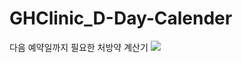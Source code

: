 # GHClinic_D-Day-Calender
다음 예약일까지 필요한 처방약 계산기
<img src="https://capsule-render.vercel.app/api?type=wave&color=&color=#9cb4cd&height=300&section=header&text=Noh%20Seung%20Jun&fontSize=90" />
